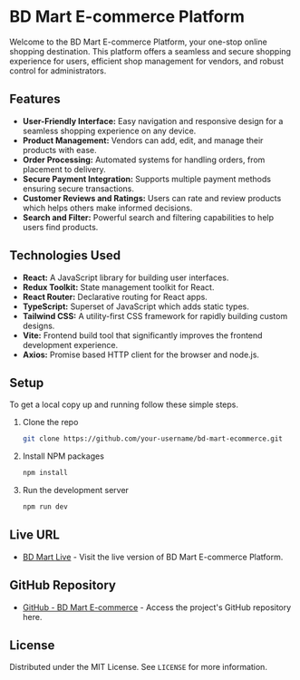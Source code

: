 # BD Mart E-commerce Platform

Welcome to the BD Mart E-commerce Platform, your one-stop online shopping destination. This platform offers a seamless and secure shopping experience for users, efficient shop management for vendors, and robust control for administrators.

## Features

- **User-Friendly Interface:** Easy navigation and responsive design for a seamless shopping experience on any device.
- **Product Management:** Vendors can add, edit, and manage their products with ease.
- **Order Processing:** Automated systems for handling orders, from placement to delivery.
- **Secure Payment Integration:** Supports multiple payment methods ensuring secure transactions.
- **Customer Reviews and Ratings:** Users can rate and review products which helps others make informed decisions.
- **Search and Filter:** Powerful search and filtering capabilities to help users find products.

## Technologies Used

- **React:** A JavaScript library for building user interfaces.
- **Redux Toolkit:** State management toolkit for React.
- **React Router:** Declarative routing for React apps.
- **TypeScript:** Superset of JavaScript which adds static types.
- **Tailwind CSS:** A utility-first CSS framework for rapidly building custom designs.
- **Vite:** Frontend build tool that significantly improves the frontend development experience.
- **Axios:** Promise based HTTP client for the browser and node.js.

## Setup

To get a local copy up and running follow these simple steps.

1. Clone the repo
   ```bash
   git clone https://github.com/your-username/bd-mart-ecommerce.git
   ```
2. Install NPM packages
   ```bash
   npm install
   ```
3. Run the development server
   ```bash
   npm run dev
   ```

## Live URL

- [BD Mart Live](https://bdmartclient.vercel.app) - Visit the live version of BD Mart E-commerce Platform.

## GitHub Repository

- [GitHub - BD Mart E-commerce](https://github.com/ferdousalam007/bd-mart-frontend) - Access the project's GitHub repository here.

## License

Distributed under the MIT License. See `LICENSE` for more information.



